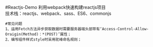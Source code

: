 #Reactjs-Demo
	利用webpack快速构建reactjs项目<br/>
    技术栈：reactjs、webpack、sass、ES6、commonjs

    #常见问题
    1、运用Fetch方法异步获取数据时需要服务器端头部带有‘Access-Control-Allow-Oraigin(Method)：*(POST)’属性；
    2、编写组件样式style时采用驼峰命名规则；